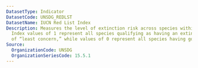 ```yaml
---
DatasetType: Indicator
DatasetCode: UNSDG_REDLST
DatasetName: IUCN Red List Index
Description: Measures the level of extinction risk across species within a country.
  Index values of 1 represent all species qualifying as having an extinction risk
  of “least concern,” while values of 0 represent all species having gone extinct.
Source:
  OrganizationCode: UNSDG
  OrganizationSeriesCode: 15.5.1
---
```


